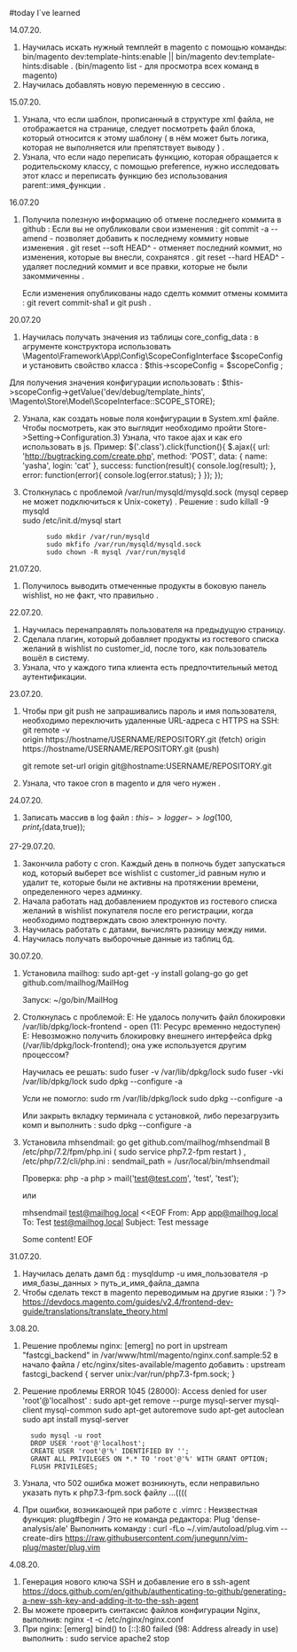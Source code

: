 #today I`ve learned

14.07.20.
1) Научилась искать нужный темплейт в magento с помощью команды: bin/magento dev:template-hints:enable || bin/magento dev:template-hints:disable .
(bin/magento list - для просмотра всех команд в magento) 
2) Научилась добавлять новую переменную в сессию .

15.07.20.
1) Узнала, что если шаблон, прописанный в структуре xml файла,  не отображается на странице, следует посмотреть файл блока, который относится к этому шаблону ( в нём может быть логика, которая не выполняется или препятствует выводу ) . 
2) Узнала, что если надо переписать функцию, которая обращается к родительскому классу, с помощью preference, нужно исследовать этот класс и переписать функцию без использования parent::имя_функции .

16.07.20
1) Получила полезную информацию об отмене последнего коммита в github :
   Если вы не опубликовали свои изменения :
   git commit -a --amend     -    позволяет добавить к последнему коммиту новые изменения .
   git reset --soft HEAD^    -    отменяет последний коммит, но изменения, которые вы внесли, сохранятся .
   git reset --hard HEAD^    -    удаляет последний коммит и все правки, которые не были закоммиченны .
   
   Если изменения опубликованы надо сделть коммит отмены коммита : 
   git revert commit-sha1    и    git push .

20.07.20
1) Научилась получать значения из таблицы core_config_data : 
 в агрументе конструктора использовать \Magento\Framework\App\Config\ScopeConfigInterface $scopeConfig и 
 установить свойство класса : $this->scopeConfig = $scopeConfig ;

 Для получения значения конфигурации использовать :
   $this->scopeConfig->getValue('dev/debug/template_hints', \Magento\Store\Model\ScopeInterface::SCOPE_STORE);

2) Узнала, как создать новые поля конфигурации в System.xml файле. Чтобы посмотреть, как это выглядит необходимо пройти Store->Setting->Configuration.3) Узнала, что такое ajax и как его использовать в js. Пример:
    $('.class').click(function(){
        $.ajax({
            url: 'http://bugtracking.com/create.php',
            method: 'POST',
            data: {
                name: 'yasha',
                login: 'cat'
            },
            success: function(result){
                console.log(result);
            },
            error: function(error){
                console.log(error.status);
            }
        });
    });
 
4) Столкнулась с проблемой /var/run/mysqld/mysqld.sock (mysql сервер не может подключиться к Unix-сокету) .
   Решение : sudo killall -9 mysqld  
             sudo /etc/init.d/mysql start

             sudo mkdir /var/run/mysqld
             sudo mkfifo /var/run/mysqld/mysqld.sock
             sudo chown -R mysql /var/run/mysqld

21.07.20.
1) Получилось выводить отмеченные продукты в боковую панель wishlist, но не факт, что правильно .

22.07.20.
1) Научилась перенаправлять пользователя на предыдущую страницу.
2) Сделала плагин, который добавляет продукты из гостевого списка желаний в wishlist по customer_id, после того, как пользователь вошёл в систему.
3) Узнала, что у каждого типа клиента есть предпочтительный метод аутентификации.

23.07.20.
1) Чтобы при git push не запрашивались пароль и имя пользователя, необходимо переключить удаленные URL-адреса с HTTPS на SSH:
   git remote -v    
                   origin  https://hostname/USERNAME/REPOSITORY.git (fetch)
                   origin  https://hostname/USERNAME/REPOSITORY.git (push)

   git remote set-url origin git@hostname:USERNAME/REPOSITORY.git
2) Узнала, что такое cron в magento и для чего нужен .

24.07.20.
1) Записать массив в log файл : $this->logger->log(100,print_r($data,true));

27-29.07.20.
1) Закончила работу с cron. Каждый день в полночь будет запускаться код, который выберет все wishlist c customer_id равным нулю и удалит те, которые были не активны на протяжении времени, определенного через админку. 
2) Начала работать над добавлением продуктов из гостевого списка желаний в wishlist покупателя после его регистрации, когда необходимо подтверждать свою электронную почту.
3) Научилась работать с датами, вычислять разницу между ними.
4) Научилась получать выборочные данные из таблиц бд.

30.07.20.
1) Установила mailhog: 
   sudo apt-get -y install golang-go
   go get github.com/mailhog/MailHog

   Запуск:
   ~/go/bin/MailHog

2) Столкнулась с проблемой:
   E: Не удалось получить файл блокировки /var/lib/dpkg/lock-frontend - open (11: Ресурс временно недоступен)
   E: Невозможно получить блокировку внешнего интерфейса dpkg (/var/lib/dpkg/lock-frontend); она уже используется другим процессом?

   Научилась ее решать:
   sudo fuser -v /var/lib/dpkg/lock
   sudo fuser -vki /var/lib/dpkg/lock
   sudo dpkg --configure -a

   Усли не помогло:
   sudo rm /var/lib/dpkg/lock
   sudo dpkg --configure -a

   Или закрыть вкладку терминала с установкой, либо перезагрузить комп и выполнить : 
   sudo dpkg --configure -a 

3) Установила mhsendmail: 
   go get github.com/mailhog/mhsendmail
   В /etc/php/7.2/fpm/php.ini ( sudo service php7.2-fpm restart )  ,  /etc/php/7.2/cli/php.ini : 
   sendmail_path = /usr/local/bin/mhsendmail
   
   Проверка:
   php -a
   php > mail('test@test.com', 'test', 'test');

   или 
 
   mhsendmail test@mailhog.local <<EOF
   From: App <app@mailhog.local>
   To: Test <test@mailhog.local>
   Subject: Test message

   Some content!
   EOF

31.07.20.
1) Научилась делать дамп бд :
mysqldump -u имя_пользователя -p имя_базы_данных > путь_и_имя_файла_дампа
2) Чтобы сделать текст в magento переводимым на другие языки :
         <?= __('<your_string>') ?>
https://devdocs.magento.com/guides/v2.4/frontend-dev-guide/translations/translate_theory.html

3.08.20.
1) Решение проблемы nginx: [emerg] no port in upstream "fastcgi_backend" in /var/www/html/magento/nginx.conf.sample:52
   в начало файла /
   etc/nginx/sites-available/magento добавить :
           upstream fastcgi_backend {
                       server   unix:/var/run/php7.3-fpm.sock;
           }
        
2) Решение проблемы ERROR 1045 (28000): Access denied for user 'root'@'localhost' :
         sudo apt-get remove --purge mysql-server mysql-client mysql-common
         sudo apt-get autoremove
         sudo apt-get autoclean
         sudo apt install mysql-server
         
         sudo mysql -u root
         DROP USER 'root'@'localhost';
         CREATE USER 'root'@'%' IDENTIFIED BY '';
         GRANT ALL PRIVILEGES ON *.* TO 'root'@'%' WITH GRANT OPTION;
         FLUSH PRIVILEGES;
3) Узнала, что 502 ошибка может возникнуть, если неправильно указать путь к php7.3-fpm.sock файлу ...((((
4) При ошибки, возникающей при работе с .vimrc :
      Неизвестная функция: plug#begin / Это не команда редактора: Plug 'dense-analysis/ale'
   Выполнить команду :
      curl -fLo ~/.vim/autoload/plug.vim --create-dirs  https://raw.githubusercontent.com/junegunn/vim-plug/master/plug.vim
       
4.08.20.
1) Генерация нового ключа SSH и добавление его в ssh-agent 
    https://docs.github.com/en/github/authenticating-to-github/generating-a-new-ssh-key-and-adding-it-to-the-ssh-agent
2) Вы можете проверить синтаксис файлов конфигурации Nginx, выполнив:
   nginx -t -c /etc/nginx/nginx.conf 
3) При nginx: [emerg] bind() to [::]:80 failed (98: Address already in use) выполнить : sudo service apache2 stop
